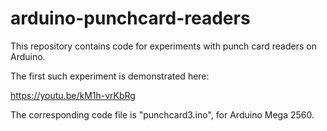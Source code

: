 # arduino-punchcard-readers
This repository contains code for experiments with punch card readers on Arduino.

The first such experiment is demonstrated here:

https://youtu.be/kM1h-vrKbRg

The corresponding code file is "punchcard3.ino", for Arduino Mega 2560.
